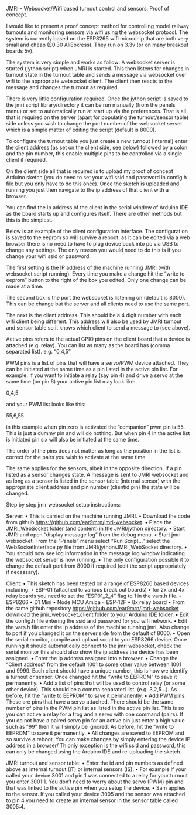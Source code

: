 ﻿JMRI – Websocket/Wifi based turnout control and sensors: Proof of concept.

I would like to present a proof concept method for controlling model railway turnouts and monitoring sensors via wifi using the websocket protocol. The system is currently based on the ESP8266 wifi microchip that are both very small and cheap (£0.30 AliEpxress). They run on 3.3v (or on many breakout boards 5v).















The system is very simple and works as follow: A websocket server is started (jython script) when JMRI is started. This then listens for changes in turnout state in the turnout table and sends a message via websocket over wifi to the appropriate websocket client. The client then reacts to the message and changes the turnout as required.




















There is very little configuration required. Once the jython script is saved to the jmri script library/directory it can be run manually (from the panels menu) or set to automatically run at start up via the preferences. That is all that is required on the server (apart for populating the turnout/sensor table) side unless you wish to change the port number of the websocket server which is a simple matter of editing the script (default is 8000).  









To configure the turnout table you just create a new turnout (Internal) enter the client address (as set on the client side, see below) followed by a colon and the pin number, this enable multiple pins to be controlled via a single client if required. 


On the client side all that is required is to upload my proof of concept Arduino sketch (you do need to set your wifi ssid and password in config.h file but you only have to do this once). Once the sketch is uploaded and running you just then navigate to the ip address of that client with a browser. 

You can find the ip address of the client in the serial window of Arduino IDE as the board starts up and configures itself. There are other methods but this is the simplest.





Below is an example of the client configuration interface. The configuration is saved to the eeprom so will survive a reboot, as it can be edited via a web browser there is no need to have to plug device back into pc via USB to change any settings. The only reason you would need to do this is if you change your wifi ssid or password.

The first setting is the IP address of the machine running JMRI (with websocket   script running). Every time you make a change hit the “write to eeprom” button to the right of the box you edited. Only one change can be made at a time.





















The second box is the port the websocket is listening on (default is 8000). This can be change but the server and all clients need to use the same port. 

The next is the client address. This should be a 4 digit number with each wifi client being different. This address will also be used by JMRI turnout and sensor table so it knows which client to send a message to (see above). 

Active pins refers to the actual GPIO pins on the client board that a device is attached (e.g. relay). You can list as many as the board has (comma separated list).  e.g.   “0,4,5”


PWM pins is a list of pins that will have a servo/PWM device attached. They can be initiated at the same time as a pin listed in the active pin list. For example. If you want to initiate a relay (say pin 4) and drive a servo at the same time (on pin 6) your active pin list may look like:

0,4,5

and your PWM list looks like this:

55,6,55

in this example when pin zero is activated the “companion” pwm pin is 55. This is just a dummy pin and will do nothing. But when pin 4 in the active list is initiated pin six will also be initiated at the same time.

The order of the pins does not matter as long as the position in the list is correct for the pairs you wish to activate at the same time.

The same applies for the sensors, albeit in the opposite direction. If a pin listed as a sensor changes state. A message is sent to JMRI websocket and as long as a sensor is listed in the sensor table (internal sensor) with the appropriate client address and pin number (clientid:pin) the state will be changed. 













Step by step jmir websocket setup instructions:

Server:
    • This is carried on the machine running JMRI.
    • Download the code from github https://github.com/ear9mrn/jmri-websocket.
    • Place the JMRI_WebSocket folder (and content) in the JMRI/jython directory. 
    • Start JMRI and open “display message log” from the debug menu.
    • Start jmri websocket. From the “Panels” menu select “Run Script…” select the WebSocketInterface.py file from JMRI/jython/JMRI_WebSocket directory.
    • You should now see log information in the message log window indicating the websocket server is now running.
    • The only configuration possible it to change the default port from 8000 if required (edit the script appropriately if necassary).

Client:
    • This sketch has been tested on a range of ESP8266 based devices including:
        ◦ ESP-01 (attached to various break out boards)
            ▪ for 2x and 4x relay boards you need to set the “ESP01_2_4” flag to 1 in the vars.h file.
        ◦ ESP8266
            ▪ D1 Mini
            ▪ Node MCU Amica
        ◦ ESP-12F
            ▪ 8x relay board
    • From the same github repository https://github.com/ear9mrn/jmri-websocket download the jmir_websocket_client folder to your Arduino IDE folder.
    • Edit the config.h file entering the ssid and password for you wifi network.
    • Edit the vars.h file enter the ip address of the machine running jmri. Also change to port if you changed it on the server side from the default of 8000.
    • Open the serial monitor, compile and upload script to you ESP8266 device. Once running it should automatically connect to the jmri websocket, check the serial monitor this should also show the ip address the device has been assigned.
    • Enter the ip address assigned into a browser.
    • Change the “Client address” from the default 1001 to some other value between 1001 and 9999. Each client should have a unique number, this is how we identify a turnout or sensor. Once changed hit the “write to EEPROM” to save it permanently.
    • Add a list of pins that will be used to control relay (or some other device). This should be a comma separated list. (e.g. 3,2,5…). As before, hit the “write to EEPROM” to save it permanently.
    • Add PWM pins. These are pins that have a servo attached. There should be the same number of pins in the PWM pin list as listed in the active pin list. This is so you can active a relay for a frog and a servo with one command (pairs). If you do not have a paired servo pin for an active pin just enter a high value such as “99” then it will simply be ignored. As before, hit the “write to EEPROM” to save it permanently.
    • All changes are saved to EEPROM and so survive a reboot. You can make changes by simply entering the device IP address in a browser/ Th only exception is the wifi ssid and password, this can only be changed using the Arduino IDE and re-uploading the sketch.

JMRI turnout and sensor table:
    • Enter the id and pin numbers as defined above as internal turnout (IT) or internal sensors (IS).
    • For example if your called your device 3001 and pin 1 was connected to a relay for your turnout you enter 3001:1. You don’t need to worry about the servo (PWM) pin and that was linked to the active pin when you setup the device.
    • Sam applies to the sensor. If you called your device 3005 and the sensor was attached to pin 4 you need to create an internal sensor in the sensor table called 3005:4.



